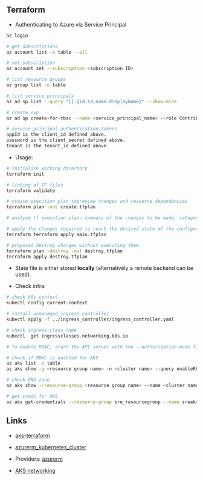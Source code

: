 ## Terraform

* Authenticating to Azure via Service Principal
```bash
az login

# get subscriptions
az account list -o table --all

# set subscription  
az account set --subscription <subscription_ID>

# list resource groups
az group list -o table

# list service principals
az ad sp list --query "[].{id:id,name:displayName}" --show-mine

# create svp
az ad sp create-for-rbac --name <service_principal_name> --role Contributor --scopes /subscriptions/<subscription_id>

# service principal authentication tokens 
appId is the client_id defined above.
password is the client_secret defined above.
tenant is the tenant_id defined above.
```

* Usage:

```bash
# initialize working directory
terraform init

# linting of TF files
terraform validate

# create execution plan topreview changes and resource dependencies 
terraform plan -out create.tfplan

# analyze tf execution plan: summary of the changes to be made, categorized by “to add,” “to change,” or “to destroy.”

# apply the changes required to reach the desired state of the configuration
terraform terraform apply main.tfplan

# proposed destroy changes without executing them
terraform plan -destroy -out destroy.tfplan
terraform apply destroy.tfplan
```

* State file is either stored **locally** (alternatively a remote backend can be used).

* Check infra:
```bash
# check k8s context
kubectl config current-context

# install unmanaged ingress controller
kubectl apply -f ../ingress_controller/ingress_controller.yaml

# check ingress class name
kubectl  get ingressclasses.networking.k8s.io

# To enable RBAC, start the API server with the --authorization-mode flag set to a comma-separated list that includes RBAC; for example kube-apiserver --authorization-mode=Example,RBAC  ...

# check if RBAC is enabled for AKS
az aks list -o table
az aks show -g <resource group name> -n <cluster name> --query enableRbac

# check DNS zone
az aks show --resource-group <resource group name> --name <cluster name> --query addonProfiles.httpApplicationRouting.config.HTTPApplicationRoutingZoneName

# get creds for AKS
az aks get-credentials --resource-group sre_resourcegroup --name sreaks -o yaml
```

## Links

* [aks-terraform](https://learn.microsoft.com/en-us/azure/aks/learn/quick-kubernetes-deploy-terraform?tabs=bash&pivots=development-environment-azure-cli)

* [azurerm_kubernetes_cluster](https://registry.terraform.io/providers/hashicorp/azurerm/latest/docs/resources/kubernetes_cluster)

* Providers: [azurerm](https://github.com/hashicorp/terraform-provider-azurerm)

* [AKS networking](https://learn.microsoft.com/en-us/azure/aks/concepts-network)